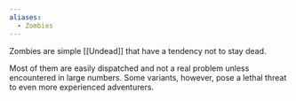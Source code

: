 ```yaml
---
aliases:
  - Zombies
---
```

Zombies are simple [[Undead]] that have a tendency not to stay dead.

Most of them are easily dispatched and not a real problem unless encountered in large numbers. Some variants, however, pose a lethal threat to even more experienced adventurers.